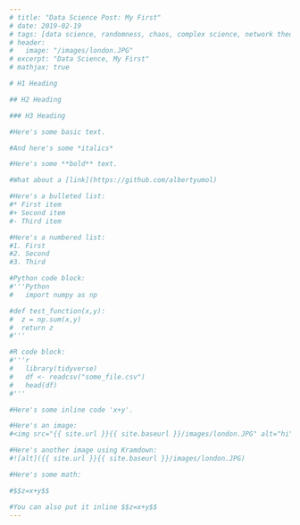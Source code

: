 ```yaml
---
# title: "Data Science Post: My First"
# date: 2019-02-19
# tags: [data science, randomness, chaos, complex science, network theory]
# header:
#   image: "/images/london.JPG"
# excerpt: "Data Science, My First"
# mathjax: true

# H1 Heading

## H2 Heading

### H3 Heading

#Here's some basic text.

#And here's some *italics*

#Here's some **bold** text.

#What about a [link](https://github.com/albertyumol)

#Here's a bulleted list:
#* First item
#+ Second item
#- Third item

#Here's a numbered list:
#1. First
#2. Second
#3. Third

#Python code block:
#'''Python
#	import numpy as np

#def test_function(x,y):
#  z = np.sum(x,y)
#  return z
#'''

#R code block:
#'''r
#	library(tidyverse)
#	df <- readcsv("some_file.csv")
#	head(df)
#'''

#Here's some inline code 'x+y'.

#Here's an image:
#<img src="{{ site.url }}{{ site.baseurl }}/images/london.JPG" alt="hi">

#Here's another image using Kramdown:
#![alt]({{ site.url }}{{ site.baseurl }}/images/london.JPG)

#Here's some math:

#$$z=x+y$$

#You can also put it inline $$z=x+y$$
---
```

